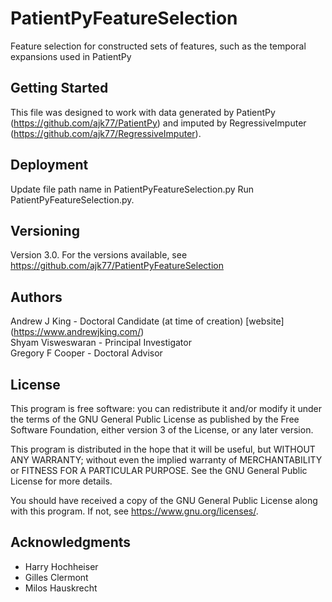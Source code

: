 # PatientPyFeatureSelection

Feature selection for constructed sets of features, such as the temporal expansions used in PatientPy

## Getting Started

This file was designed to work with data generated by PatientPy (https://github.com/ajk77/PatientPy) and imputed by RegressiveImputer (https://github.com/ajk77/RegressiveImputer).

## Deployment

Update file path name in PatientPyFeatureSelection.py
Run PatientPyFeatureSelection.py.<br />

## Versioning

Version 3.0. For the versions available, see https://github.com/ajk77/PatientPyFeatureSelection

## Authors

Andrew J King - Doctoral Candidate (at time of creation) [website] (https://www.andrewjking.com/)<br />
Shyam Visweswaran - Principal Investigator<br />
Gregory F Cooper - Doctoral Advisor

## License

This program is free software: you can redistribute it and/or modify
it under the terms of the GNU General Public License as published by
the Free Software Foundation, either version 3 of the License, or
any later version.

This program is distributed in the hope that it will be useful,
but WITHOUT ANY WARRANTY; without even the implied warranty of
MERCHANTABILITY or FITNESS FOR A PARTICULAR PURPOSE.  See the
GNU General Public License for more details.

You should have received a copy of the GNU General Public License
along with this program.  If not, see <https://www.gnu.org/licenses/>.

## Acknowledgments

* Harry Hochheiser
* Gilles Clermont
* Milos Hauskrecht 
